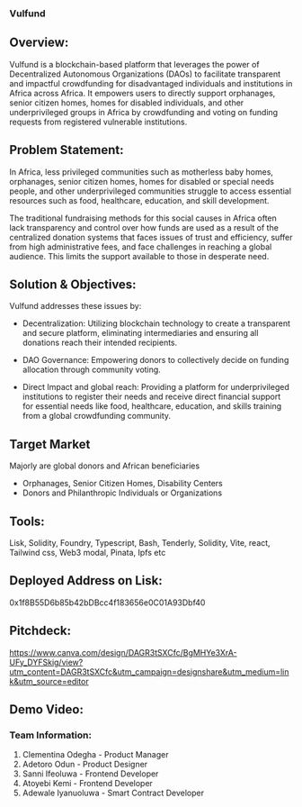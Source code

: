 ### Vulfund


##  Overview:

Vulfund is a blockchain-based platform that leverages the power of Decentralized Autonomous Organizations (DAOs) to facilitate transparent and impactful crowdfunding for disadvantaged individuals and institutions in Africa across Africa. It empowers users to directly support orphanages, senior citizen homes, homes for disabled individuals, and other underprivileged groups in Africa by crowdfunding and voting on funding requests from registered vulnerable institutions.

## Problem Statement:

In Africa, less privileged communities such as motherless baby homes, orphanages, senior citizen homes, homes for disabled or special needs people, and other underprivileged communities struggle to access essential resources such as food, healthcare, education, and skill development.

The traditional fundraising methods for this social causes in Africa often lack transparency and control over how funds are used as a result of the centralized donation systems that faces issues of trust and efficiency, suffer from high administrative fees, and face challenges in reaching a global audience. This limits the support available to those in desperate need.

## Solution & Objectives:

Vulfund addresses these issues by:

* Decentralization: Utilizing blockchain technology to create a transparent and secure platform, eliminating intermediaries and ensuring all donations reach their intended recipients.

* DAO Governance: Empowering donors to collectively decide on funding allocation through community voting.

* Direct Impact and global reach: Providing a platform for underprivileged institutions to register their needs and receive direct financial support for essential needs like food, healthcare, education, and skills training from a global crowdfunding community.

## Target Market

Majorly are global donors and African beneficiaries
* Orphanages, Senior Citizen Homes, Disability Centers
* Donors and Philanthropic Individuals or Organizations

## Tools:

Lisk, Solidity, Foundry, Typescript, Bash, Tenderly, Solidity, Vite, react, Tailwind css, Web3 modal, Pinata, Ipfs etc

## Deployed Address on Lisk:

0x1f8B55D6b85b42bDBcc4f183656e0C01A93Dbf40

## Pitchdeck:

https://www.canva.com/design/DAGR3tSXCfc/BgMHYe3XrA-UFy_DYFSkig/view?utm_content=DAGR3tSXCfc&utm_campaign=designshare&utm_medium=link&utm_source=editor

## Demo Video:

### Team Information:
1. Clementina Odegha - Product Manager
2. Adetoro Odun - Product Designer
3. Sanni Ifeoluwa - Frontend Developer
4. Atoyebi Kemi - Frontend Developer
5. Adewale Iyanuoluwa - Smart Contract Developer